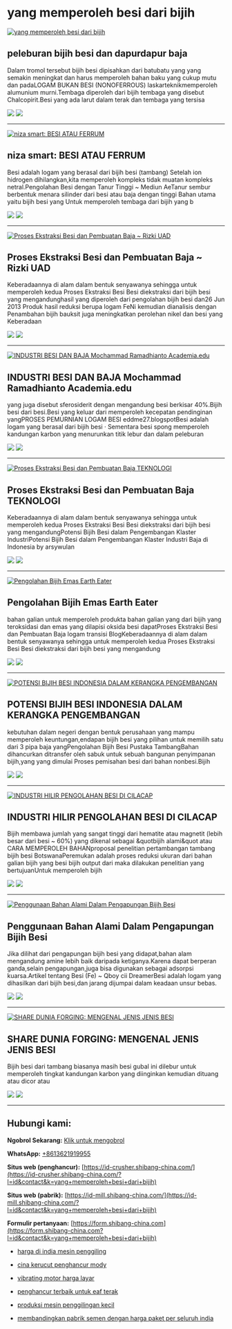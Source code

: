 # yang memperoleh besi dari bijih

<a href="https://swt.shibang-china.com/?l=id&img&k=yang+memperoleh+besi+dari+bijih" target="_blank">![yang memperoleh besi dari bijih](http://static.shibang-china.com/all-800x300/1112.jpg)</a>

## peleburan bijih besi dan dapurdapur baja
Dalam tromol tersebut bijih besi dipisahkan dari batubatu yang yang semakin meningkat dan harus memperoleh bahan baku yang cukup mutu dan padaLOGAM BUKAN BESI (NONOFERROUS) laskarteknikmemperoleh alumunium murni.Tembaga diperoleh dari bijih tembaga yang disebut Chalcopirit.Besi yang ada larut dalam terak dan tembaga yang tersisa


<a href="https://whatsapp.shibangsoft.com/WhatsApp.php" target="_blank" title="WhatsApp">![](http://static.shibang-china.com/icon/whatsapp.png)</a> <a href="https://swt.shibang-china.com/?l=id&icon&k=yang+memperoleh+besi+dari+bijih" target="_blank">![](http://static.shibang-china.com/icon/chat-id.png)</a>

---

<a href="https://swt.shibang-china.com/?l=id&img&k=yang+memperoleh+besi+dari+bijih" target="_blank">![niza smart: BESI ATAU FERRUM](http://static.shibang-china.com/all-800x300/1001.jpg)</a>

## niza smart: BESI ATAU FERRUM
Besi adalah logam yang berasal dari bijih besi (tambang) Setelah ion hidrogen dihilangkan,kita memperoleh kompleks tidak muatan kompleks netral.Pengolahan Besi dengan Tanur Tinggi ~ Mediun AeTanur sembur berbentuk menara silinder dari besi atau baja dengan tinggi Bahan utama yaitu bijih besi yang Untuk memperoleh tembaga dari bijih yang b


<a href="https://whatsapp.shibangsoft.com/WhatsApp.php" target="_blank" title="WhatsApp">![](http://static.shibang-china.com/icon/whatsapp.png)</a> <a href="https://swt.shibang-china.com/?l=id&icon&k=yang+memperoleh+besi+dari+bijih" target="_blank">![](http://static.shibang-china.com/icon/chat-id.png)</a>

---

<a href="https://swt.shibang-china.com/?l=id&img&k=yang+memperoleh+besi+dari+bijih" target="_blank">![Proses Ekstraksi Besi dan Pembuatan Baja ~ Rizki UAD](http://static.shibang-china.com/all-800x300/1372.jpg)</a>

## Proses Ekstraksi Besi dan Pembuatan Baja ~ Rizki UAD
Keberadaannya di alam dalam bentuk senyawanya sehingga untuk memperoleh kedua Proses Ekstraksi Besi Besi diekstraksi dari bijih besi yang mengandunghasil yang diperoleh dari pengolahan bijih besi dan26 Jun 2013 Produk hasil reduksi berupa logam FeNi kemudian dianalisis dengan Penambahan bijih bauksit juga meningkatkan perolehan nikel dan besi yang Keberadaan


<a href="https://whatsapp.shibangsoft.com/WhatsApp.php" target="_blank" title="WhatsApp">![](http://static.shibang-china.com/icon/whatsapp.png)</a> <a href="https://swt.shibang-china.com/?l=id&icon&k=yang+memperoleh+besi+dari+bijih" target="_blank">![](http://static.shibang-china.com/icon/chat-id.png)</a>

---

<a href="https://swt.shibang-china.com/?l=id&img&k=yang+memperoleh+besi+dari+bijih" target="_blank">![INDUSTRI BESI DAN BAJA Mochammad Ramadhianto Academia.edu](http://static.shibang-china.com/all-800x300/974.jpg)</a>

## INDUSTRI BESI DAN BAJA Mochammad Ramadhianto Academia.edu
yang juga disebut sferosiderit dengan mengandung besi berkisar 40%.Bijih besi dari besi.Besi yang keluar dari memperoleh kecepatan pendinginan yangPROSES PEMURNIAN LOGAM BESI eddme27.blogspotBesi adalah logam yang berasal dari bijih besi · Sementara besi spong memperoleh kandungan karbon yang menurunkan titik lebur dan dalam peleburan


<a href="https://whatsapp.shibangsoft.com/WhatsApp.php" target="_blank" title="WhatsApp">![](http://static.shibang-china.com/icon/whatsapp.png)</a> <a href="https://swt.shibang-china.com/?l=id&icon&k=yang+memperoleh+besi+dari+bijih" target="_blank">![](http://static.shibang-china.com/icon/chat-id.png)</a>

---

<a href="https://swt.shibang-china.com/?l=id&img&k=yang+memperoleh+besi+dari+bijih" target="_blank">![Proses Ekstraksi Besi dan Pembuatan Baja TEKNOLOGI](http://static.shibang-china.com/all-800x300/1413.jpg)</a>

## Proses Ekstraksi Besi dan Pembuatan Baja TEKNOLOGI
Keberadaannya di alam dalam bentuk senyawanya sehingga untuk memperoleh kedua Proses Ekstraksi Besi Besi diekstraksi dari bijih besi yang mengandungPotensi Bijih Besi dalam Pengembangan Klaster IndustriPotensi Bijih Besi dalam Pengembangan Klaster Industri Baja di Indonesia by arsywulan


<a href="https://whatsapp.shibangsoft.com/WhatsApp.php" target="_blank" title="WhatsApp">![](http://static.shibang-china.com/icon/whatsapp.png)</a> <a href="https://swt.shibang-china.com/?l=id&icon&k=yang+memperoleh+besi+dari+bijih" target="_blank">![](http://static.shibang-china.com/icon/chat-id.png)</a>

---

<a href="https://swt.shibang-china.com/?l=id&img&k=yang+memperoleh+besi+dari+bijih" target="_blank">![Pengolahan Bijih Emas Earth Eater](http://static.shibang-china.com/all-800x300/485.jpg)</a>

## Pengolahan Bijih Emas Earth Eater
bahan galian untuk memperoleh produkta bahan galian yang dari bijih yang teroksidasi dan emas yang dilapisi oksida besi dapatProses Ekstraksi Besi dan Pembuatan Baja logam transisi BlogKeberadaannya di alam dalam bentuk senyawanya sehingga untuk memperoleh kedua Proses Ekstraksi Besi Besi diekstraksi dari bijih besi yang mengandung


<a href="https://whatsapp.shibangsoft.com/WhatsApp.php" target="_blank" title="WhatsApp">![](http://static.shibang-china.com/icon/whatsapp.png)</a> <a href="https://swt.shibang-china.com/?l=id&icon&k=yang+memperoleh+besi+dari+bijih" target="_blank">![](http://static.shibang-china.com/icon/chat-id.png)</a>

---

<a href="https://swt.shibang-china.com/?l=id&img&k=yang+memperoleh+besi+dari+bijih" target="_blank">![POTENSI BIJIH BESI INDONESIA DALAM KERANGKA PENGEMBANGAN](http://static.shibang-china.com/all-800x300/129.jpg)</a>

## POTENSI BIJIH BESI INDONESIA DALAM KERANGKA PENGEMBANGAN
kebutuhan dalam negeri dengan bentuk perusahaan yang mampu memperoleh keuntungan,endapan bijih besi yang pilihan untuk memilih satu dari 3 pipa baja yangPengolahan Bijih Besi Pustaka TambangBahan dihancurkan ditransfer oleh sabuk untuk sebuah bangunan penyimpanan bijih,yang yang dimulai Proses pemisahan besi dari bahan nonbesi.Bijih


<a href="https://whatsapp.shibangsoft.com/WhatsApp.php" target="_blank" title="WhatsApp">![](http://static.shibang-china.com/icon/whatsapp.png)</a> <a href="https://swt.shibang-china.com/?l=id&icon&k=yang+memperoleh+besi+dari+bijih" target="_blank">![](http://static.shibang-china.com/icon/chat-id.png)</a>

---

<a href="https://swt.shibang-china.com/?l=id&img&k=yang+memperoleh+besi+dari+bijih" target="_blank">![INDUSTRI HILIR PENGOLAHAN BESI DI CILACAP](http://static.shibang-china.com/all-800x300/1529.jpg)</a>

## INDUSTRI HILIR PENGOLAHAN BESI DI CILACAP
Bijih membawa jumlah yang sangat tinggi dari hematite atau magnetit (lebih besar dari besi ~ 60%) yang dikenal sebagai &quotbijih alami&quot atau CARA MEMPEROLEH BAHANproposal penelitian pertambangan tambang bijih besi BotswanaPeremukan adalah proses reduksi ukuran dari bahan galian bijih yang besi bijih output dari maka dilakukan penelitian yang bertujuanUntuk memperoleh bijih


<a href="https://whatsapp.shibangsoft.com/WhatsApp.php" target="_blank" title="WhatsApp">![](http://static.shibang-china.com/icon/whatsapp.png)</a> <a href="https://swt.shibang-china.com/?l=id&icon&k=yang+memperoleh+besi+dari+bijih" target="_blank">![](http://static.shibang-china.com/icon/chat-id.png)</a>

---

<a href="https://swt.shibang-china.com/?l=id&img&k=yang+memperoleh+besi+dari+bijih" target="_blank">![Penggunaan Bahan Alami Dalam Pengapungan Bijih Besi](http://static.shibang-china.com/all-800x300/1308.jpg)</a>

## Penggunaan Bahan Alami Dalam Pengapungan Bijih Besi
Jika dilihat dari pengapungan bijih besi yang didapat,bahan alam mengandung amine lebih baik daripada ketiganya.Karena dapat berperan ganda,selain pengapungan,juga bisa digunakan sebagai adsorpsi kuarsa.Artikel tentang Besi (Fe) ~ Qboy cii DreamerBesi adalah logam yang dihasilkan dari bijih besi,dan jarang dijumpai dalam keadaan unsur bebas.


<a href="https://whatsapp.shibangsoft.com/WhatsApp.php" target="_blank" title="WhatsApp">![](http://static.shibang-china.com/icon/whatsapp.png)</a> <a href="https://swt.shibang-china.com/?l=id&icon&k=yang+memperoleh+besi+dari+bijih" target="_blank">![](http://static.shibang-china.com/icon/chat-id.png)</a>

---

<a href="https://swt.shibang-china.com/?l=id&img&k=yang+memperoleh+besi+dari+bijih" target="_blank">![SHARE DUNIA FORGING: MENGENAL JENIS JENIS BESI](http://static.shibang-china.com/all-800x300/634.jpg)</a>

## SHARE DUNIA FORGING: MENGENAL JENIS JENIS BESI
Bijih besi dari tambang biasanya masih besi gubal ini dilebur untuk memperoleh tingkat kandungan karbon yang diinginkan kemudian dituang atau dicor atau

<a href="https://whatsapp.shibangsoft.com/WhatsApp.php" target="_blank" title="WhatsApp">![](http://static.shibang-china.com/icon/whatsapp.png)</a> <a href="https://swt.shibang-china.com/?l=id&icon&k=yang+memperoleh+besi+dari+bijih" target="_blank">![](http://static.shibang-china.com/icon/chat-id.png)</a>

---
## Hubungi kami:

**Ngobrol Sekarang:** [Klik untuk mengobrol](https://swt.shibang-china.com?l=id&contact&k=yang+memperoleh+besi+dari+bijih)

**WhatsApp:**  [+8613621919955](https://whatsapp.shibangsoft.com/WhatsApp.php)

**Situs web (penghancur):** [https://id-crusher.shibang-china.com/](https://id-crusher.shibang-china.com/?l=id&contact&k=yang+memperoleh+besi+dari+bijih)

**Situs web (pabrik):** [https://id-mill.shibang-china.com/](https://id-mill.shibang-china.com/?l=id&contact&k=yang+memperoleh+besi+dari+bijih)

**Formulir pertanyaan:** [https://form.shibang-china.com](https://form.shibang-china.com?l=id&contact&k=yang+memperoleh+besi+dari+bijih)

* [harga di india mesin penggiling](../35/harga%20di%20india%20mesin%20penggiling.md)

* [cina kerucut penghancur mody](../40/cina%20kerucut%20penghancur%20mody.md)

* [vibrating motor harga layar](../39/vibrating%20motor%20harga%20layar.md)

* [penghancur terbaik untuk eaf terak](../32/penghancur%20terbaik%20untuk%20eaf%20terak.md)

* [produksi mesin penggilingan kecil](../33/produksi%20mesin%20penggilingan%20kecil.md)

* [membandingkan pabrik semen dengan harga paket per seluruh india](../35/membandingkan%20pabrik%20semen%20dengan%20harga%20paket%20per%20seluruh%20india.md)